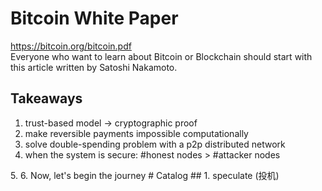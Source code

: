 # Bitcoin White Paper
https://bitcoin.org/bitcoin.pdf <br>
Everyone who want to learn about Bitcoin or Blockchain should start with this article written by Satoshi Nakamoto.
## Takeaways
1. trust-based model -> cryptographic proof
2. make reversible payments impossible computationally
3. solve double-spending problem with a p2p distributed network
4. when the system is secure: #honest nodes > #attacker nodes
<introduction>
5. 
6. 
Now, let's begin the journey
# Catalog
## 1. speculate (投机)
